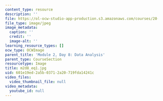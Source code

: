 ```yaml
---
content_type: resource
description: ''
file: https://ol-ocw-studio-app-production.s3.amazonaws.com/courses/20-109-laboratory-fundamentals-in-biological-engineering-spring-2010/601e19ed2a5b03712a20719fda14241c_m2d8_eq1.jpg
file_type: image/jpeg
image_metadata:
  caption: ''
  credit: ''
  image-alt: ''
learning_resource_types: []
ocw_type: OCWImage
parent_title: 'Module 2, Day 8: Data Analysis'
parent_type: CourseSection
resourcetype: Image
title: m2d8_eq1.jpg
uid: 601e19ed-2a5b-0371-2a20-719fda14241c
video_files:
  video_thumbnail_file: null
video_metadata:
  youtube_id: null
---
```

